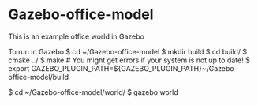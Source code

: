 # Gazebo-office-model

This is an example office world in Gazebo

To run in  Gazebo
$ cd ~/Gazebo-office-model
$ mkdir build
$ cd build/
$ cmake ../
$ make # You might get errors if your system is not up to date!
$ export GAZEBO_PLUGIN_PATH=${GAZEBO_PLUGIN_PATH}~/Gazebo-office-model/build


$ cd ~/Gazebo-office-model/world/
$ gazebo world
